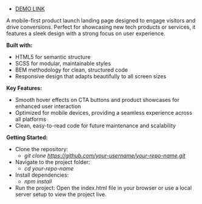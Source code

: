    - [DEMO LINK](https://Prokopovych16.github.io/landing_kickstarter/)

A mobile-first product launch landing page designed to engage visitors and drive conversions. Perfect for showcasing new tech products or services, it features a sleek design with a strong focus on user experience.

**Built with:**
- HTML5 for semantic structure
- SCSS for modular, maintainable styles
- BEM methodology for clean, structured code
- Responsive design that adapts beautifully to all screen sizes

**Key Features:**
- Smooth hover effects on CTA buttons and product showcases for enhanced user interaction
- Optimized for mobile devices, providing a seamless experience across all platforms
- Clean, easy-to-read code for future maintenance and scalability



**Getting Started:**
- Clone the repository:
  - _git clone https://github.com/your-username/your-repo-name.git_
- Navigate to the project folder:
  - _cd your-repo-name_
- Install dependencies:
  - _npm install_
- Run the project: Open the index.html file in your browser or use a local server setup to view the project live.
